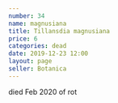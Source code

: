 ```yaml
---
number: 34
name: magnusiana
title: Tillansdia magnusiana
price: 6
categories: dead
date: 2019-12-23 12:00
layout: page
seller: Botanica
---
```

died Feb 2020 of rot
